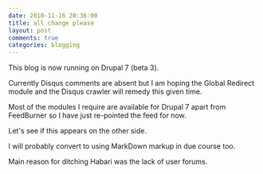 ```yaml
---
date: 2010-11-16 20:36:00
title: all change please
layout: post
comments: true
categories: blogging
---
```

This blog is now running on Drupal 7 (beta 3).

Currently Disqus comments are absent but I am hoping the Global
Redirect module and the Disqus crawler will remedy this given time.

Most of the modules I require are available for Drupal 7 apart from
FeedBurner so I have just re-pointed the feed for now.

Let's see if this appears on the other side.

I will probably convert to using MarkDown markup in due course too.

Main reason for ditching Habari was the lack of user forums.
